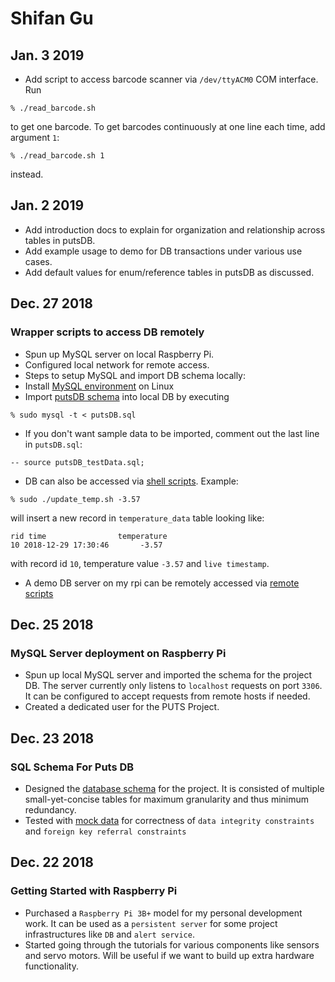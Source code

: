 # Shifan Gu

## Jan. 3 2019
- Add script to access barcode scanner via `/dev/ttyACM0` COM interface. Run
```
% ./read_barcode.sh
```
to get one barcode. To get barcodes continuously at one line each time, add argument `1`:
```
% ./read_barcode.sh 1
```
instead.

## Jan. 2 2019
- Add introduction docs to explain for organization and relationship across tables in putsDB.
- Add example usage to demo for DB transactions under various use cases.
- Add default values for enum/reference tables in putsDB as discussed.

## Dec. 27 2018
### Wrapper scripts to access DB remotely
- Spun up MySQL server on local Raspberry Pi.
- Configured local network for remote access.
- Steps to setup MySQL and import DB schema locally:
- Install [MySQL environment](http://raspberrywebserver.com/sql-databases/using-mysql-on-a-raspberry-pi.html) on Linux 
- Import [putsDB schema](https://github.com/WyattLiu/ECE496-PUT/blob/database/db/putsDB.sql) into local DB by executing
```
% sudo mysql -t < putsDB.sql
```
- If you don't want sample data to be imported, comment out the last line in `putsDB.sql`:
```
-- source putsDB_testData.sql; 
```

- DB can also be accessed via [shell scripts](https://github.com/WyattLiu/ECE496-PUT/tree/database/db/db_scripts). Example:
```
% sudo ./update_temp.sh -3.57
```
will insert a new record in `temperature_data` table looking like:
```
rid time                temperature 
10 2018-12-29 17:30:46       -3.57 
```
with record id `10`,  temperature value `-3.57` and `live timestamp`.
- A demo DB server on my rpi can be remotely accessed via [remote scripts](https://github.com/WyattLiu/ECE496-PUT/tree/database/db/db_scripts/remote)

## Dec. 25 2018
### MySQL Server deployment on Raspberry Pi
- Spun up local MySQL server and imported the schema for the project DB. The server currently only listens to `localhost` requests on port `3306`. It can be configured to accept requests from remote hosts if needed.
- Created a dedicated user for the PUTS Project.

## Dec. 23 2018
### SQL Schema For Puts DB
- Designed the [database schema](https://github.com/WyattLiu/ECE496-PUT/blob/database/db/putsDB.sql) for the project. It is consisted of multiple small-yet-concise tables for maximum granularity and thus minimum redundancy.
- Tested with [mock data](https://github.com/WyattLiu/ECE496-PUT/blob/database/db/putsDB_testData.sql) for correctness of `data integrity constraints` and `foreign key referral constraints`

## Dec. 22 2018
### Getting Started with Raspberry Pi
- Purchased a `Raspberry Pi 3B+` model for my personal development work. It can be used as a `persistent server` for some project infrastructures like `DB` and `alert service`.
- Started going through the tutorials for various components like sensors and servo motors. Will be useful if we want to build up extra hardware functionality.
